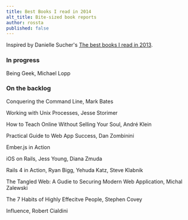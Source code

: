 ```yaml
---
title: Best Books I read in 2014
alt_title: Bite-sized book reports
author: rossta
published: false
---
```


Inspired by Danielle Sucher's [The best books I read in 2013](danielle-blog).

### In progress

Being Geek, Michael Lopp

### On the backlog

Conquering the Command Line, Mark Bates

Working with Unix Processes, Jesse Storimer

How to Teach Online Without Selling Your Soul, André Klein

Practical Guide to Web App Success, Dan Zombinini

Ember.js in Action

iOS on Rails, Jess Young, Diana Zmuda

Rails 4 in Action, Ryan Bigg, Yehuda Katz, Steve Klabnik

The Tangled Web: A Gudie to Securing Modern Web Application, Michal Zalewski

The 7 Habits of Highly Effecitve People, Stephen Covey

Influence, Robert Cialdini
